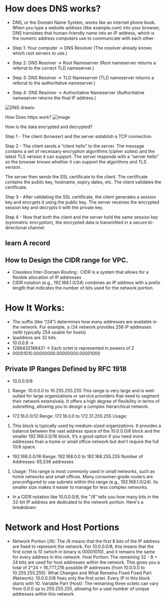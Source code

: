 # How does DNS works?

* DNS, or the Domain Name System, works like an internet phone book. When you type a website address (like example.com) into your browser, DNS translates that human-friendly name into an IP address, 
which is the numeric address computers use to communicate with each other. 
* Step 1: Your computer → DNS Resolver
(The resolver already knows which root servers to use.)

* Step 2: DNS Resolver → Root Nameserver
(Root nameserver returns a referral to the correct TLD nameserver.)

* Step 3: DNS Resolver → TLD Nameserver
(TLD nameserver returns a referral to the authoritative nameserver.)

* Step 4: DNS Resolver → Authoritative Nameserver
(Authoritative nameserver returns the final IP address.)

![DNS drawio](https://github.com/user-attachments/assets/cc20687a-11c3-47ce-b038-2652866a0c04)

How Does https work?
![image](https://github.com/user-attachments/assets/e4c886f6-3425-4a6e-9fdb-18112e1617e1)

How is the data encrypted and decrypted?

Step 1 - The client (browser) and the server establish a TCP connection.

Step 2 - The client sends a “client hello” to the server. The message contains a set of necessary encryption algorithms (cipher suites) and the latest TLS version it can support. The server responds with a “server hello” so the browser knows whether it can support the algorithms and TLS version.

The server then sends the SSL certificate to the client. The certificate contains the public key, hostname, expiry dates, etc. The client validates the certificate. 

Step 3 - After validating the SSL certificate, the client generates a session key and encrypts it using the public key. The server receives the encrypted session key and decrypts it with the private key. 

Step 4 - Now that both the client and the server hold the same session key (symmetric encryption), the encrypted data is transmitted in a secure bi-directional channel.



## learn A record



## How to Design the CIDR range for VPC.
* Classless Inter-Domain Routing : CIDR is a system that allows for a flexible allocation of IP addresses
* CIDR notation (e.g., 192.168.1.0/24) combines an IP address with a prefix length that indicates the number of bits used for the network portion.

# How It Works:
* The suffix (like “/24”) determines how many addresses are available in the network. For example, a /24 network provides 256 IP addresses (with typically 254 usable for hosts)
* Ipaddress are 32 bits. 
* 10.0.0.8 ->
* 1286432168421 -> Each octet is represented in powers of 2
* 00001010.00000000.00000000.00001000


## Private IP Ranges Defined by RFC 1918
* 10.0.0.0/8
1. Range: 10.0.0.0 to 10.255.255.255
This range is very large and is well-suited for large organizations or service providers that need to segment their network extensively. It offers a high degree of flexibility in terms of subnetting, allowing you to design a complex hierarchical network.

* 172.16.0.0/12
Range: 172.16.0.0 to 172.31.255.255
Usage:
1. This block is typically used by medium-sized organizations. It provides a balance between the vast address space of the 10.0.0.0/8 block and the smaller 192.168.0.0/16 block. It’s a good option if you need more addresses than a home or small office network but don’t require the full 10/8 space.
   
* 192.168.0.0/16
Range: 192.168.0.0 to 192.168.255.255
Number of Addresses: 65,536 addresses
1. Usage:
This range is most commonly used in small networks, such as home networks and small offices. Many consumer-grade routers are preconfigured to use subnets within this range (e.g., 192.168.1.0/24). Its smaller size makes it easier to manage for less complex networks.

* In a CIDR notation like 10.0.0.0/8, the "/8" tells you how many bits in the 32-bit IP address are dedicated to the network portion. Here's a breakdown:

# Network and Host Portions
* Network Portion (/8):
The /8 means that the first 8 bits of the IP address are fixed to represent the network.
For 10.0.0.0/8, this means that the first octet is 10 (which in binary is 00001010), and it remains the same for every address in this network.
Host Portion:
The remaining 32 - 8 = 24 bits are used for host addresses within the network.
This gives you a total of 2^24 = 16,777,216 possible IP addresses (from 10.0.0.0 to 10.255.255.255).
What Changes and What Remains Fixed
Fixed Part (Network):
10.0.0.0/8 fixes only the first octet. Every IP in this block starts with 10.
Variable Part (Host):
The remaining three octets can vary from 0.0.0 up to 255.255.255, allowing for a vast number of unique addresses within this network.





